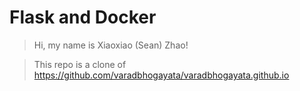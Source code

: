# Flask and Docker
> Hi, my name is Xiaoxiao (Sean) Zhao!

> This repo is a clone of https://github.com/varadbhogayata/varadbhogayata.github.io
